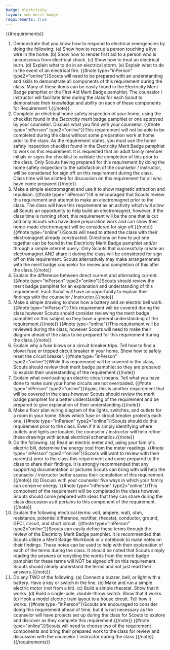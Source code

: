 ```yaml
---
badge: electricity
layout: smb-merit-badge
requirements: true
---
```


{{#requirements}}
1. Demonstrate that you know how to respond to electrical emergencies by doing the following:
    (a) Show how to rescue a person touching a live wire in the home.
    (b) Show how to render first aid to a person who is unconscious from electrical shock.
    (c) Show how to treat an electrical burn.
    (d) Explain what to do in an electrical storm.
    (e) Explain what to do in the event of an electrical fire.
    {{#note type="inPerson" type2="online"}}Scouts will need to be prepared with an understanding and skills to demonstrate all components of this requirement during the class. Many of these items can be easily found in the Electricity Merit Badge pamphlet or the First Aid Merit Badge pamphlet.  The counselor / instructor will facilitate time during the class for each Scout to demonstrate their knowledge and ability on each of these components for Requirement 1.{{/note}}
2. Complete an electrical home safety inspection of your home, using the checklist found in the *Electricity* merit badge pamphlet or one approved by your counselor. Discuss what you find with your counselor.
    {{#note type="inPerson" type2="online"}}This requirement will not be able to be completed during the class without some preparation work at home prior to the class.  As the requirement states, you must use the home safety inspection checklist found in the Electricity Merit Badge pamphlet to work on this requirement.  It is requested that an adult family member initials or signs the checklist to validate the completion of this prior to the class.  Only Scouts having prepared for this requirement by doing the home safety inspection to the satisfaction of the counselor / instructor, will be considered for sign off on this requirement during the class. Class time will be allotted for discussion on this requirement for all who have come prepared.{{/note}}
3. Make a simple electromagnet and use it to show magnetic attraction and repulsion.
    {{#note type="inPerson"}}It is encouraged that Scouts review this requirement and attempt to make an electromagnet prior to the class.  The class will have this requirement as an activity which will allow all Scouts an opportunity to help build an electromagnet, however, if the class time is running short, this requirement will be the one that is cut and only Scouts who have done preparation work and can show their home-made electromagnet will be considered for sign off.{{/note}}
    {{#note type="online"}}Scouts will need to attend the class with their electromagnet already constructed.  Directions on how to put one together can be found in the Electricity Merit Badge pamphlet and/or through a simple internet query.  Only Scouts that successfully create an electromagnet AND share it during the class will be considered for sign off on this requirement.  Scouts alternatively may make arrangemenets with the merit badge counselor for review and completion of this after the class.{{/note}}
4. Explain the difference between direct current and alternating current.
    {{#note type="inPerson" type2="online"}}Scouts should review the merit badge pamphlet for an explanation and understanding of this requirement.  Each Scout will have an opportunity to explain their findings with the counselor / instructor.{{/note}}
5. Make a simple drawing to show how a battery and an electric bell work.
    {{#note type="inPerson"}}This requirement will be covered during the class however Scouts should consider reviewing the merit badge pamphlet on this subject so they have a general understanding of the requirement.{{/note}}
    {{#note type="online"}}This requirement will be reviewed during the class, however Scouts will need to make their diagram ahead of the class to be prepared for this requirement during the class.{{/note}}
6. Explain why a fuse blows or a circuit breaker trips. Tell how to find a blown fuse or tripped circuit breaker in your home. Show how to safely reset the circuit breaker.
    {{#note type="inPerson" type2="online"}}While this requirement will be covered in the class, Scouts should review their merit badge pamphlet so they are prepared to explain their understanding of the requirement.{{/note}}
7. Explain what overloading an electric circuit means. Tell what you have done to make sure your home circuits are not overloaded.
    {{#note type="inPerson" type2="online"}}Again, this is another requirement that will be covered in the class however Scouts should review the merit badge pamphlet for a better understanding of the requirement and be prepared to give explanation of their understanding.{{/note}}
8. Make a floor plan wiring diagram of the lights, switches, and outlets for a room in your home. Show which fuse or circuit breaker protects each one.
    {{#note type="inPerson" type2="online"}}Scouts should do this requirement prior to the class.  Even if it is simply identifying where outlets and lights are located, the counselor / instructor will help refine these drawings with actual electrical schematics.{{/note}}
9. Do the following:
    (a) Read an electric meter and, using your family's electric bill, determine the energy cost from the meter readings.
        {{#note type="inPerson" type2="online"}}Scouts will want to review with their parent(s) prior to the class this requirement and come prepared to the class to share their findings.  It is strongly recommended that any supporting documentation or pictures Scouts can bring with will help the counselor / instructor better assess their completion of this requirement.{{/note}}
    (b) Discuss with your counselor five ways in which your family can conserve energy.
        {{#note type="inPerson" type2="online"}}This component of the requirement will be completed in the class however, Scouts should come prepared with ideas that they can share during the class discussion as it pertains to this component of the requirement.{{/note}}
10. Explain the following electrical terms: volt, ampere, watt, ohm, resistance, potential difference, rectifier, rheostat, conductor, ground, GFCI, circuit, and short circuit.
    {{#note type="inPerson" type2="online"}}Scouts can easily define these terms through the review of the Electricity Merit Badge pamphlet.  It is recommended that Scouts utilize a Merit Badge Workbook or a notebook to make notes on their findings.  These notes can be used to help with their explanation of each of the terms during the class.  It should be noted that Scouts simply reading the answers or recycling the words from the merit badge pamphlet for these terms will NOT be signed off on this requirement.  Scouts should clearly understand the terms and not just read their answers.{{/note}}
11. Do any TWO of the following:
    (a) Connect a buzzer, bell, or light with a battery. Have a key or switch in the line.
    (b) Make and run a simple electric motor (not from a kit).
    (c) Build a simple rheostat. Show that it works.
    (d) Build a single-pole, double-throw switch. Show that it works.
    (e) Hook a model electric train layout to a house circuit. Tell how it works.
    {{#note type="inPerson"}}Scouts are encouraged to consider doing this requirement ahead of time, but it is not necessary as the counselor will have projects set up during the class for Scouts to explore and discover as they complete this requirement.{{/note}}
    {{#note type="online"}}Scouts will need to choose two of the requirement components and bring their prepared work to the class for review and discussion with the counselor / instructor during the class.{{/note}}
{{/requirements}}
